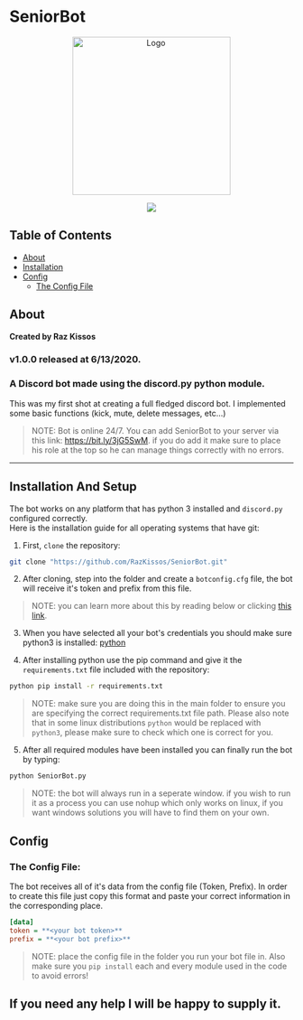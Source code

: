 # SeniorBot
<p align="center">
  <a href="https://github.com/RazKissos/SeniorBot">
    <img src="https://cdn.discordapp.com/attachments/591367551892586635/809495742414192670/Profile_Photo_Ubisoft.png" alt="Logo" width="280" height="280">
  </a>
</p>

<p align="center">
  <a href="https://github.com/RazKissos/SeniorBot">
    <img align="center" src="https://github-readme-stats.vercel.app/api/pin/?username=razkissos&repo=seniorbot&theme=dracula" />
  </a>
</p>

<!-- TABLE OF CONTENTS -->
## Table of Contents

* [About](#about)
* [Installation](#installation-and-setup)
* [Config](#config)
  * [The Config File](#the-config-file)


## About
**Created by Raz Kissos**
### v1.0.0 released at 6/13/2020.
### A Discord bot made using the discord.py python module.

This was my first shot at creating a full fledged discord bot.
I implemented some basic functions (kick, mute, delete messages, etc...)
>NOTE: Bot is online 24/7. You can add SeniorBot to your server via this link: https://bit.ly/3jG5SwM. if you do add it make sure to place his role at the top so he can manage things correctly with no errors.

****

## Installation And Setup
The bot works on any platform that has python 3 installed and `discord.py` configured correctly.  
Here is the installation guide for all operating systems that have git:

1. First, `clone` the repository:
```sh
git clone "https://github.com/RazKissos/SeniorBot.git"
```

2. After cloning, step into the folder and create a `botconfig.cfg` file, the bot will receive it's token and prefix from this file.
> NOTE: you can learn more about this by reading below or clicking [this link](#config).

3. When you have selected all your bot's credentials you should make sure python3 is installed: [python](https://www.python.org/downloads/)

4. After installing python use the pip command and give it the `requirements.txt` file included with the repository:
```sh
python pip install -r requirements.txt
```
> NOTE: make sure you are doing this in the main folder to ensure you are specifying the correct requirements.txt file path. Please also note that in some linux distributions `python` would be replaced with `python3`, please make sure to check which one is correct for you.

5. After all required modules have been installed you can finally run the bot by typing:
```sh
python SeniorBot.py
```
> NOTE: the bot will always run in a seperate window. if you wish to run it as a process you can use nohup which only works on linux, if you want windows solutions you will have to find them on your own.

## Config
### The Config File:
The bot receives all of it's data from the config file (Token, Prefix). In order to create this file just copy this format and paste your correct information in the corresponding place.
```cfg
[data]
token = **<your bot token>**
prefix = **<your bot prefix>**
```
>NOTE: place the config file in the folder you run your bot file in. Also make sure you `pip install` each and every module used in the code to avoid errors!

## If you need any help I will be happy to supply it.

